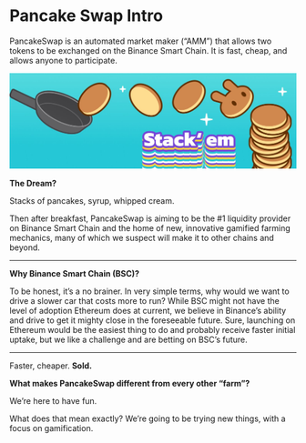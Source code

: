 # Pancake Swap Intro

PancakeSwap is an automated market maker \(“AMM”\) that allows two tokens to be exchanged on the Binance Smart Chain. It is fast, cheap, and allows anyone to participate.

![](.gitbook/assets/1500x500.jpeg)

**The Dream?**  


Stacks of pancakes, syrup, whipped cream.   


Then after breakfast, PancakeSwap is aiming to be the \#1 liquidity provider on Binance Smart Chain and the home of new, innovative gamified farming mechanics, many of which we suspect will make it to other chains and beyond.   
****

**Why Binance Smart Chain \(BSC\)?**  


To be honest, it’s a no brainer. In very simple terms, why would we want to drive a slower car that costs more to run? While BSC might not have the level of adoption Ethereum does at current, we believe in Binance’s ability and drive to get it mighty close in the foreseeable future. Sure, launching on Ethereum would be the easiest thing to do and probably receive faster initial uptake, but we like a challenge and are betting on BSC’s future.   
****

Faster, cheaper. **Sold.**  


**What makes PancakeSwap different from every other “farm”?**  


We’re here to have fun.   


What does that mean exactly? We’re going to be trying new things, with a focus on gamification.

